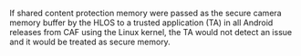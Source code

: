 If shared content protection memory were passed as the secure camera memory buffer by the HLOS to a trusted application (TA) in all Android releases from CAF using the Linux kernel, the TA would not detect an issue and it would be treated as secure memory.